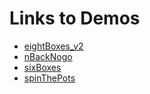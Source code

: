 # Links to Demos

- [eightBoxes_v2](https://roscoelai.github.io/demos/eightBoxes_v2/)
- [nBackNogo](https://roscoelai.github.io/demos/nBackNogo/)
- [sixBoxes](https://roscoelai.github.io/demos/sixBoxes/)
- [spinThePots](https://roscoelai.github.io/demos/spinThePots/)
